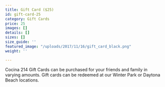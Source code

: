 ```yaml
---
title: Gift Card ($25)
id: gift-card-25
category: Gift Cards
price: 25
images: []
details: []
sizes: []
size_guide: ''
featured_image: "/uploads/2017/11/16/gift_card_black.png"
weight: ''

---
```

Cocina 214 Gift Cards can be purchased for your friends and family in varying amounts. Gift cards can be redeemed at our Winter Park or Daytona Beach locations.
